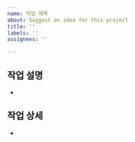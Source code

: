 ```yaml
---
name: 작업 제목
about: Suggest an idea for this project
title: ''
labels: ''
assignees: ''

---
```


## 작업 설명
- 

## 작업 상세
-
